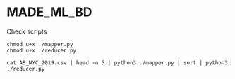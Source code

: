# MADE_ML_BD


Check scripts

```
chmod u+x ./mapper.py
chmod u+x ./reducer.py

cat AB_NYC_2019.csv | head -n 5 | python3 ./mapper.py | sort | python3 ./reducer.py

```